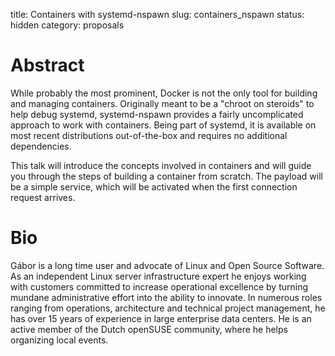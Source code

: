 title: Containers with systemd-nspawn
slug: containers_nspawn
status: hidden
category: proposals

# Abstract

While probably the most prominent, Docker is not the only tool for building
and managing containers. Originally meant to be a "chroot on steroids" to
help debug systemd, systemd-nspawn provides a fairly uncomplicated approach
to work with containers. Being part of systemd, it is available on most
recent distributions out-of-the-box and requires no additional dependencies.

This talk will introduce the concepts involved in containers and will guide
you through the steps of building a container from scratch. The payload
will be a simple service, which will be activated when the first connection
request arrives.


# Bio

Gábor is a long time user and advocate of Linux and Open Source Software.
As an independent Linux server infrastructure expert he enjoys working with
customers committed to increase operational excellence by turning mundane
administrative effort into the ability to innovate. In numerous roles
ranging from operations, architecture and technical project management, he
has over 15 years of experience in large enterprise data centers. He is an
active member of the Dutch openSUSE community, where he helps organizing
local events.

